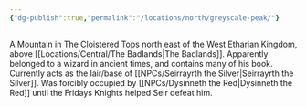 ```yaml
---
{"dg-publish":true,"permalink":"/locations/north/greyscale-peak/"}
---
```


A Mountain in The Cloistered Tops north east of the West Etharian Kingdom, above [[Locations/Central/The Badlands\|The Badlands]]. Apparently belonged to a wizard in ancient times, and contains many of his book. Currently acts as the lair/base of [[NPCs/Seirrayrth the Silver\|Seirrayrth the Silver]]. Was forcibly occupied by [[NPCs/Dysinneth the Red\|Dysinneth the Red]] until the Fridays Knights helped Seir defeat him.